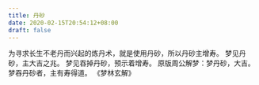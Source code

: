 ```yaml
---
title: 丹砂
date: 2020-02-15T20:54:12+08:00
draft: false
---
```


为寻求长生不老丹而兴起的炼丹术，就是使用丹砂，所以丹砂主增寿。
梦见丹砂，主大吉之兆。
梦见吞掉丹砂，预示着增寿。
原版周公解梦：梦丹砂，大吉。
梦吞丹砂者，主有寿得道。
《梦林玄解》